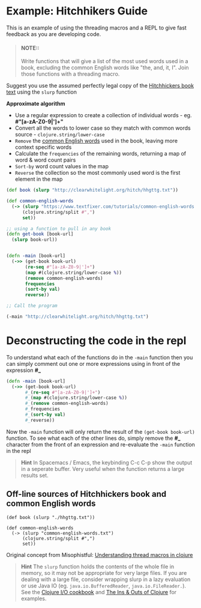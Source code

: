 # Example: Hitchhikers Guide

This is an example of using the threading macros and  a REPL to give fast feedback as you are developing code.

> #### NOTE::
> Write functions that will give a list of the most used words used in a book, excluding the common English words like "the, and, it, I".  Join those functions with a threading macro.

Suggest you use the assumed perfectly legal copy of the [Hitchhickers book text](http://clearwhitelight.org/hitch/hhgttg.txt) using the `slurp` function


**Approximate algorithm**
* Use a regular expression to create a collection of individual words - eg. **#"[a-zA-Z0-9|']+"**
* Convert all the words to lower case so they match with common words source - `clojure.string/lower-case`
* `Remove` the [common English words](https://www.textfixer.com/tutorials/common-english-words.txt) used in the book, leaving more context specific words
* Calculate the `frequencies` of the remaining words, returning a map of word & word count pairs
* `Sort-by` word count values in the map
* `Reverse` the collection so the most commonly used word is the first element in the map


<!--sec data-title="Reveal answer" data-id="answer001" data-collapse=true ces-->

```clojure
(def book (slurp "http://clearwhitelight.org/hitch/hhgttg.txt"))

(def common-english-words
  (-> (slurp "https://www.textfixer.com/tutorials/common-english-words.txt")
      (clojure.string/split #",")
      set))

;; using a function to pull in any book
(defn get-book [book-url]
  (slurp book-url))


(defn -main [book-url]
  (->> (get-book book-url)
       (re-seq #"[a-zA-Z0-9|']+")
       (map #(clojure.string/lower-case %))
       (remove common-english-words)
       frequencies
       (sort-by val)
       reverse))

;; Call the program

(-main "http://clearwhitelight.org/hitch/hhgttg.txt")
```

# Deconstructing the code in the repl

To understand what each of the functions do in the `-main` function then you can simply comment out one or more expressions using in front of the expression **#_**

```clojure
(defn -main [book-url]
  (->> (get-book book-url)
       #_(re-seq #"[a-zA-Z0-9|']+")
       #_(map #(clojure.string/lower-case %))
       #_(remove common-english-words)
       #_frequencies
       #_(sort-by val)
       #_reverse))

```

Now the `-main` function will only return the result of the `(get-book book-url)` function.  To see what each of the other lines do, simply remove the **#_** character from the front of an expression and re-evaluate the `-main` function in the repl

> **Hint** In Spacemacs / Emacs, the keybinding C-c C-p show the output in a seperate buffer.  Very useful when the function returns a large results set.


## Off-line sources of Hitchhickers book and common English words

```
(def book (slurp "./hhgttg.txt"))

(def common-english-words
  (-> (slurp "common-english-words.txt")
      (clojure.string/split #",")
      set))
```

Original concept from Misophistful: [Understanding thread macros in clojure](https://www.youtube.com/watch?v=qxE5wDbt964)


> **Hint** The `slurp` function holds the contents of the whole file in memory, so it may not be appropriate for very large files.  If you are dealing with a large file, consider wrapping slurp in a lazy evaluation or use Java IO (eg. `java.io.BufferedReader`, `java.io.FileReader.`).  See the [Clojure I/O cookbook](https://nakkaya.com/2010/06/15/clojure-io-cookbook/) and [The Ins & Outs of Clojure](http://blog.isaachodes.io/p/clojure-io-p1/) for examples.

<!--endsec-->
